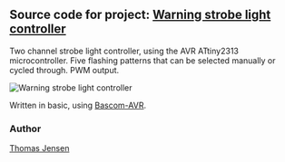 ## Source code for project: [Warning strobe light controller](https://www.uctrl.net/p/119)

Two channel strobe light controller, using the AVR ATtiny2313 microcontroller. Five flashing patterns that can be selected manually or cycled through. PWM output.

![Warning strobe light controller](https://cdn.uctrl.net/github/modules/119.jpeg)

Written in basic, using [Bascom-AVR](http://www.mcselec.com/).

### Author
[Thomas Jensen](https://www.uctrl.net/@hebron)
